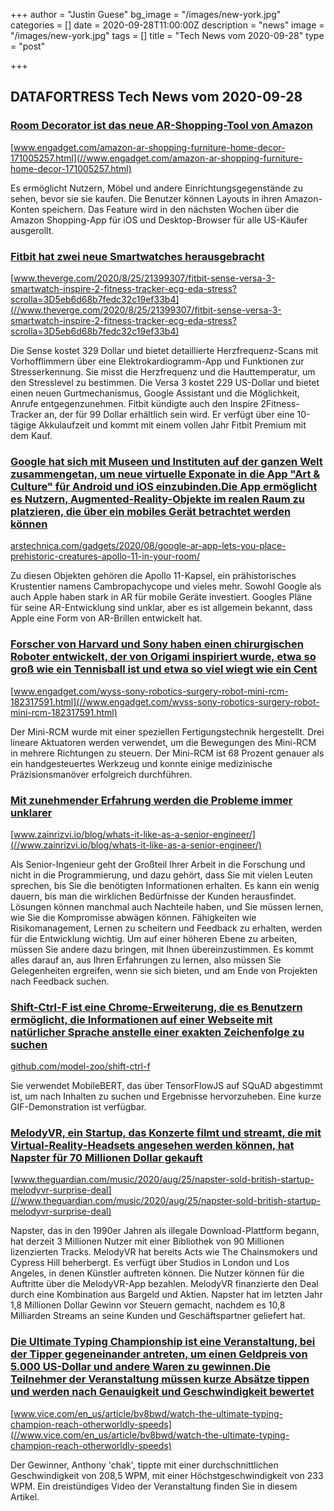 +++
author = "Justin Guese"
bg_image = "/images/new-york.jpg"
categories = []
date = 2020-09-28T11:00:00Z
description = "news"
image = "/images/new-york.jpg"
tags = []
title = "Tech News vom 2020-09-28"
type = "post"

+++

        
## DATAFORTRESS Tech News vom 2020-09-28



### [Room Decorator ist das neue AR-Shopping-Tool von Amazon](//www.engadget.com/amazon-ar-shopping-furniture-home-decor-171005257.html)


[www.engadget.com/amazon-ar-shopping-furniture-home-decor-171005257.html](//www.engadget.com/amazon-ar-shopping-furniture-home-decor-171005257.html)


Es ermöglicht Nutzern, Möbel und andere Einrichtungsgegenstände zu sehen, bevor sie sie kaufen. Die Benutzer können Layouts in ihren Amazon-Konten speichern. Das Feature wird in den nächsten Wochen über die Amazon Shopping-App für iOS und Desktop-Browser für alle US-Käufer ausgerollt.


### [Fitbit hat zwei neue Smartwatches herausgebracht](//www.theverge.com/2020/8/25/21399307/fitbit-sense-versa-3-smartwatch-inspire-2-fitness-tracker-ecg-eda-stress?scrolla=3D5eb6d68b7fedc32c19ef33b4)


[www.theverge.com/2020/8/25/21399307/fitbit-sense-versa-3-smartwatch-inspire-2-fitness-tracker-ecg-eda-stress?scrolla=3D5eb6d68b7fedc32c19ef33b4](//www.theverge.com/2020/8/25/21399307/fitbit-sense-versa-3-smartwatch-inspire-2-fitness-tracker-ecg-eda-stress?scrolla=3D5eb6d68b7fedc32c19ef33b4)


Die Sense kostet 329 Dollar und bietet detaillierte Herzfrequenz-Scans mit Vorhofflimmern über eine Elektrokardiogramm-App und Funktionen zur Stresserkennung. Sie misst die Herzfrequenz und die Hauttemperatur, um den Stresslevel zu bestimmen. Die Versa 3 kostet 229 US-Dollar und bietet einen neuen Gurtmechanismus, Google Assistant und die Möglichkeit, Anrufe entgegenzunehmen. Fitbit kündigte auch den Inspire 2Fitness-Tracker an, der für 99 Dollar erhältlich sein wird. Er verfügt über eine 10-tägige Akkulaufzeit und kommt mit einem vollen Jahr Fitbit Premium mit dem Kauf.


### [Google hat sich mit Museen und Instituten auf der ganzen Welt zusammengetan, um neue virtuelle Exponate in die App "Art & Culture" für Android und iOS einzubinden.Die App ermöglicht es Nutzern, Augmented-Reality-Objekte im realen Raum zu platzieren, die über ein mobiles Gerät betrachtet werden können](//arstechnica.com/gadgets/2020/08/google-ar-app-lets-you-place-prehistoric-creatures-apollo-11-in-your-room/)


[arstechnica.com/gadgets/2020/08/google-ar-app-lets-you-place-prehistoric-creatures-apollo-11-in-your-room/](//arstechnica.com/gadgets/2020/08/google-ar-app-lets-you-place-prehistoric-creatures-apollo-11-in-your-room/)


Zu diesen Objekten gehören die Apollo 11-Kapsel, ein prähistorisches Krustentier namens Cambropachycope und vieles mehr. Sowohl Google als auch Apple haben stark in AR für mobile Geräte investiert. Googles Pläne für seine AR-Entwicklung sind unklar, aber es ist allgemein bekannt, dass Apple eine Form von AR-Brillen entwickelt hat.


### [Forscher von Harvard und Sony haben einen chirurgischen Roboter entwickelt, der von Origami inspiriert wurde, etwa so groß wie ein Tennisball ist und etwa so viel wiegt wie ein Cent](//www.engadget.com/wyss-sony-robotics-surgery-robot-mini-rcm-182317591.html)


[www.engadget.com/wyss-sony-robotics-surgery-robot-mini-rcm-182317591.html](//www.engadget.com/wyss-sony-robotics-surgery-robot-mini-rcm-182317591.html)


Der Mini-RCM wurde mit einer speziellen Fertigungstechnik hergestellt. Drei lineare Aktuatoren werden verwendet, um die Bewegungen des Mini-RCM in mehrere Richtungen zu steuern. Der Mini-RCM ist 68 Prozent genauer als ein handgesteuertes Werkzeug und konnte einige medizinische Präzisionsmanöver erfolgreich durchführen.


### [Mit zunehmender Erfahrung werden die Probleme immer unklarer](//www.zainrizvi.io/blog/whats-it-like-as-a-senior-engineer/)


[www.zainrizvi.io/blog/whats-it-like-as-a-senior-engineer/](//www.zainrizvi.io/blog/whats-it-like-as-a-senior-engineer/)


Als Senior-Ingenieur geht der Großteil Ihrer Arbeit in die Forschung und nicht in die Programmierung, und dazu gehört, dass Sie mit vielen Leuten sprechen, bis Sie die benötigten Informationen erhalten. Es kann ein wenig dauern, bis man die wirklichen Bedürfnisse der Kunden herausfindet. Lösungen können manchmal auch Nachteile haben, und Sie müssen lernen, wie Sie die Kompromisse abwägen können. Fähigkeiten wie Risikomanagement, Lernen zu scheitern und Feedback zu erhalten, werden für die Entwicklung wichtig. Um auf einer höheren Ebene zu arbeiten, müssen Sie andere dazu bringen, mit Ihnen übereinzustimmen. Es kommt alles darauf an, aus Ihren Erfahrungen zu lernen, also müssen Sie Gelegenheiten ergreifen, wenn sie sich bieten, und am Ende von Projekten nach Feedback suchen.


### [Shift-Ctrl-F ist eine Chrome-Erweiterung, die es Benutzern ermöglicht, die Informationen auf einer Webseite mit natürlicher Sprache anstelle einer exakten Zeichenfolge zu suchen](//github.com/model-zoo/shift-ctrl-f)


[github.com/model-zoo/shift-ctrl-f](//github.com/model-zoo/shift-ctrl-f)


Sie verwendet MobileBERT, das über TensorFlowJS auf SQuAD abgestimmt ist, um nach Inhalten zu suchen und Ergebnisse hervorzuheben. Eine kurze GIF-Demonstration ist verfügbar.


### [MelodyVR, ein Startup, das Konzerte filmt und streamt, die mit Virtual-Reality-Headsets angesehen werden können, hat Napster für 70 Millionen Dollar gekauft](//www.theguardian.com/music/2020/aug/25/napster-sold-british-startup-melodyvr-surprise-deal)


[www.theguardian.com/music/2020/aug/25/napster-sold-british-startup-melodyvr-surprise-deal](//www.theguardian.com/music/2020/aug/25/napster-sold-british-startup-melodyvr-surprise-deal)


Napster, das in den 1990er Jahren als illegale Download-Plattform begann, hat derzeit 3 Millionen Nutzer mit einer Bibliothek von 90 Millionen lizenzierten Tracks. MelodyVR hat bereits Acts wie The Chainsmokers und Cypress Hill beherbergt. Es verfügt über Studios in London und Los Angeles, in denen Künstler auftreten können. Die Nutzer können für die Auftritte über die MelodyVR-App bezahlen. MelodyVR finanzierte den Deal durch eine Kombination aus Bargeld und Aktien. Napster hat im letzten Jahr 1,8 Millionen Dollar Gewinn vor Steuern gemacht, nachdem es 10,8 Milliarden Streams an seine Kunden und Geschäftspartner geliefert hat.


### [Die Ultimate Typing Championship ist eine Veranstaltung, bei der Tipper gegeneinander antreten, um einen Geldpreis von 5.000 US-Dollar und andere Waren zu gewinnen.Die Teilnehmer der Veranstaltung müssen kurze Absätze tippen und werden nach Genauigkeit und Geschwindigkeit bewertet](//www.vice.com/en_us/article/bv8bwd/watch-the-ultimate-typing-champion-reach-otherworldly-speeds)


[www.vice.com/en_us/article/bv8bwd/watch-the-ultimate-typing-champion-reach-otherworldly-speeds](//www.vice.com/en_us/article/bv8bwd/watch-the-ultimate-typing-champion-reach-otherworldly-speeds)


Der Gewinner, Anthony 'chak', tippte mit einer durchschnittlichen Geschwindigkeit von 208,5 WPM, mit einer Höchstgeschwindigkeit von 233 WPM. Ein dreistündiges Video der Veranstaltung finden Sie in diesem Artikel.